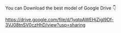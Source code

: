 
You can Download the best model of Google Drive 👇 

https://drive.google.com/file/d/1yqtpAWEHjZigI9Df-3VJ08tnSV0czHhD/view?usp=sharing

